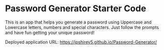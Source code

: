 # Password Generator Starter Code

This is an app that helps you generate a password using Uppercase and Lowercase letters, numbers and special characters.
Just follow the prompts and have fun getting your unique password!

Deployed application URL: https://jpshirey5.github.io/Password-Generator/
